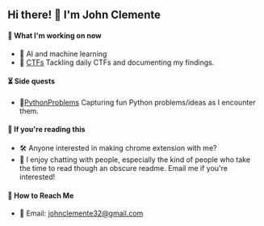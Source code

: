 ## Hi there! 👋 I'm John Clemente

#### 👷 What I'm working on now
- 🧠 AI and machine learning 
- 🚩 [CTFs](https://www.notion.so/CTF-94ddc03691d84b76b804a873fb110654) Tackling daily CTFs and documenting my findings.

#### ⏳ Side quests
- 🐍[PythonProblems](https://github.com/johnclemente/PythonProblems) Capturing fun Python problems/ideas as I encounter them.

#### 👊 If you're reading this
- 🛠 Anyone interested in making chrome extension with me?
- 💬 I enjoy chatting with people, especially the kind of people who take the time to read though an obscure readme. Email me if you're interested!

#### 📡 How to Reach Me
- 📧 Email: [johnclemente32@gmail.com](mailto:johnclemente32@gmail.com)

